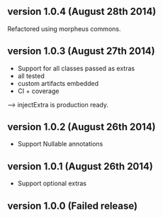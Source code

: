 version 1.0.4 (August 28th 2014)
-------------

Refactored using morpheus commons.

version 1.0.3 (August 27th 2014)
-------------

* Support for all classes passed as extras
* all tested
* custom artifacts embedded
* CI + coverage

--> injectExtra is production ready.

version 1.0.2 (August 26th 2014)
-------------

* Support Nullable annotations

version 1.0.1 (August 26th 2014)
-------------

* Support optional extras

version 1.0.0 (Failed release)
-------------

